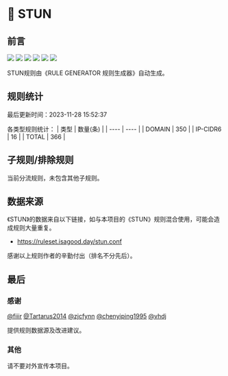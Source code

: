 # 🦙 STUN

## 前言

![](https://shields.io/badge/-移除重复规则-ff69b4) ![](https://shields.io/badge/-DOMAIN与DOMAIN--SUFFIX合并-green) ![](https://shields.io/badge/-DOMAIN--SUFFIX间合并-critical) ![](https://shields.io/badge/-DOMAIN与DOMAIN--KEYWORD合并-9cf) ![](https://shields.io/badge/-DOMAIN--SUFFIX与DOMAIN--KEYWORD合并-blue) ![](https://shields.io/badge/-IP--CIDR(6)合并-blueviolet) 

STUN规则由《RULE GENERATOR 规则生成器》自动生成。

## 规则统计

最后更新时间：2023-11-28 15:52:37

各类型规则统计：
| 类型 | 数量(条)  | 
| ---- | ----  |
| DOMAIN | 350  | 
| IP-CIDR6 | 16  | 
| TOTAL | 366  | 


## 子规则/排除规则


当前分流规则，未包含其他子规则。

## 数据来源

《STUN》的数据来自以下链接，如与本项目的《STUN》规则混合使用，可能会造成规则大量重复。

- https://ruleset.isagood.day/stun.conf


感谢以上规则作者的辛勤付出（排名不分先后）。

## 最后

### 感谢

[@fiiir](https://github.com/fiiir) [@Tartarus2014](https://github.com/Tartarus2014) [@zjcfynn](https://github.com/zjcfynn) [@chenyiping1995](https://github.com/chenyiping1995) [@vhdj](https://github.com/vhdj)

提供规则数据源及改进建议。

### 其他

请不要对外宣传本项目。